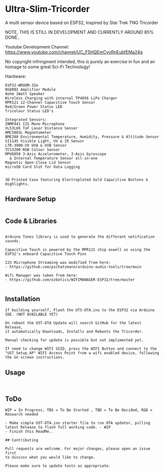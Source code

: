 # Ultra-Slim-Tricorder
A multi sensor device based on ESP32, Inspired by Star Trek TNG Tricorder

NOTE, THIS IS STILL IN DEVELOPMENT AND CURRENTLY AROUND 85% DONE..

Youtube Development Channel:
https://www.youtube.com/channel/UC_F5HQEmCyoRnEubfEMa24g

No copyright infringment intended, this is purely an exercise in fun and an homage to some great Sci-Fi Technology!


Hardware:
```
ESP32-WROOM-32e
NS8002 Amplifier Module
8ohm 1Watt Speaker
Wireless Charging with internal TP4056 LiPo Charger
MPR121 12-Channel Capacitive Touch Sensor
Red/Green Power Status LED
Tricolour Status LED's

Integrated Sensors:
INMP441 I2S Mono Microphone
VL53L0X ToF Laser Distance Sensor
HMC5883L Magnetometer
BME280 Environmental Temperature, Humidity, Pressure & Altitude Sensor
SI1145 Visible Light, UV & IR Sensor
LTR-3900-UV UVA & UVB Sensor
TCS3200 RGB Colour Sensor
MPU6050 3-Axis Accelerometer, 3-Axis Gyroscope
  & Internal Temperature Sensor all-in-one
Magnetic Open-Close Lid Sensor
microSD Card Slot for Data Logging


3D Printed Case featuring Electroplated Gold Capacitive Buttons & Highlights.
```

## Hardware Setup
```

```

## Code & Libraries
```

Arduino Tones library is used to generate the different notification sounds.

Capacitive Touch is powered by the MPR121 chip aswell as using the ESP32's onboard Capacitive Touch Pins

I2S Microphone Streaming was modified from here:
- https://github.com/pschatzmann/arduino-audio-tools/tree/main

Wifi Manager was taken from here:
- https://github.com/ozbotics/WIFIMANAGER-ESP32/tree/master


```

## Installation
```
If building yourself, Flash the UTS-OTA.ino to the ESP32 via Arduino IDE. (NOT AVAILABLE YET)

On reboot the UST-OTA Update will search GitHub for the latest Release,
it automatically Downloads, Installs and Reboots the Tricorder.

Manual checking for update is possible but not implimented yet.

If need to change WIFI SSID, press the WIFI Button and connect to the
"UST_Setup_AP" WIFI Access Point from a wifi enabled device, following the on screen instructions.
```

## Usage
```


```

## ToDo
```
WIP = In Progress, TBS = To Be Started , TBD = To Be Decided, R&D = Research needed

- Make simple UST-OTA.ino starter file to run OTA updater, pulling latest Release to flash full working code. - WIP
- Finish this ReadMe..

```

```
## Contributing

Pull requests are welcome. For major changes, please open an issue first
to discuss what you would like to change.

Please make sure to update tests as appropriate.

```



